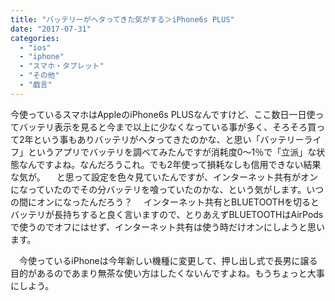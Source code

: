```yaml
---
title: "バッテリーがヘタってきた気がする＞iPhone6s PLUS"
date: "2017-07-31"
categories: 
  - "ios"
  - "iphone"
  - "スマホ・タブレット"
  - "その他"
  - "戯言"
---
```


今使っているスマホはAppleのiPhone6s PLUSなんですけど、ここ数日一日使ってバッテリ表示を見ると今まで以上に少なくなっている事が多く、そろそろ買って2年という事もありバッテリがヘタってきたのかな、と思い「バッテリーライフ」というアプリでバッテリを調べてみたんですが消耗度0〜1％で「立派」な状態なんですよね。なんだろうこれ。でも2年使って損耗なしも信用できない結果な気が。 　と思って設定を色々見ていたんですが、インターネット共有がオンになっていたのでその分バッテリを喰っていたのかな、という気がします。いつの間にオンになったんだろう？ 　インターネット共有とBLUETOOTHを切るとバッテリが長持ちすると良く言いますので、とりあえずBLUETOOTHはAirPodsで使うのでオフにはせず、インターネット共有は使う時だけオンにしようと思います。

　今使っているiPhoneは今年新しい機種に変更して、押し出し式で長男に譲る目的があるのであまり無茶な使い方はしたくないんですよね。もうちょっと大事にしよう。
